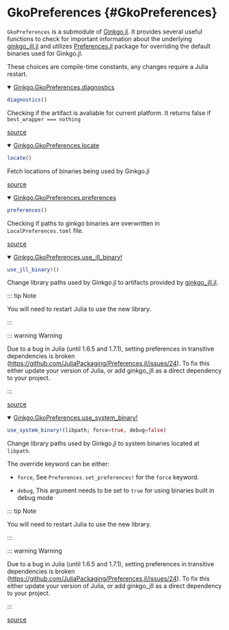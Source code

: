 
# GkoPreferences {#GkoPreferences}

`GkoPreferences` is a submodule of [Ginkgo.jl](https://github.com/youwuyou/Ginkgo.jl). It provides several useful functions to check for important information about the underlying [ginkgo_jll.jl](https://github.com/JuliaBinaryWrappers/ginkgo_jll.jl) and utilizes [Preferences.jl](https://github.com/JuliaPackaging/Preferences.jl) package for overriding the default binaries used for Ginkgo.jl. 

These choices are compile-time constants, any changes require a Julia restart.
<details class='jldocstring custom-block' open>
<summary><a id='Ginkgo.GkoPreferences.diagnostics-Tuple{}' href='#Ginkgo.GkoPreferences.diagnostics-Tuple{}'><span class="jlbinding">Ginkgo.GkoPreferences.diagnostics</span></a> <Badge type="info" class="jlObjectType jlMethod" text="Method" /></summary>



```julia
diagnostics()
```


Checking if the artifact is avaliable for current platform. It returns false if `best_wrapper === nothing`


<Badge type="info" class="source-link" text="source"><a href="https://github.com/youwuyou/Ginkgo.jl/blob/4693b8dac466b65cfd1147a1943539e9db8c90a1/src/preferences.jl#L34-L38" target="_blank" rel="noreferrer">source</a></Badge>

</details>

<details class='jldocstring custom-block' open>
<summary><a id='Ginkgo.GkoPreferences.locate-Tuple{}' href='#Ginkgo.GkoPreferences.locate-Tuple{}'><span class="jlbinding">Ginkgo.GkoPreferences.locate</span></a> <Badge type="info" class="jlObjectType jlMethod" text="Method" /></summary>



```julia
locate()
```


Fetch locations of binaries being used by Ginkgo.jl


<Badge type="info" class="source-link" text="source"><a href="https://github.com/youwuyou/Ginkgo.jl/blob/4693b8dac466b65cfd1147a1943539e9db8c90a1/src/preferences.jl#L15-L19" target="_blank" rel="noreferrer">source</a></Badge>

</details>

<details class='jldocstring custom-block' open>
<summary><a id='Ginkgo.GkoPreferences.preferences-Tuple{}' href='#Ginkgo.GkoPreferences.preferences-Tuple{}'><span class="jlbinding">Ginkgo.GkoPreferences.preferences</span></a> <Badge type="info" class="jlObjectType jlMethod" text="Method" /></summary>



```julia
preferences()
```


Checking if paths to ginkgo binaries are overwritten in `LocalPreferences.toml` file.


<Badge type="info" class="source-link" text="source"><a href="https://github.com/youwuyou/Ginkgo.jl/blob/4693b8dac466b65cfd1147a1943539e9db8c90a1/src/preferences.jl#L47-L51" target="_blank" rel="noreferrer">source</a></Badge>

</details>

<details class='jldocstring custom-block' open>
<summary><a id='Ginkgo.GkoPreferences.use_jll_binary!-Tuple{}' href='#Ginkgo.GkoPreferences.use_jll_binary!-Tuple{}'><span class="jlbinding">Ginkgo.GkoPreferences.use_jll_binary!</span></a> <Badge type="info" class="jlObjectType jlMethod" text="Method" /></summary>



```julia
use_jll_binary!()
```


Change library paths used by Ginkgo.jl to artifacts provided by [ginkgo_jll.jl](https://github.com/JuliaBinaryWrappers/ginkgo_jll.jl).

::: tip Note

You will need to restart Julia to use the new library.

:::

::: warning Warning

Due to a bug in Julia (until 1.6.5 and 1.7.1), setting preferences in transitive dependencies is broken (https://github.com/JuliaPackaging/Preferences.jl/issues/24). To fix this either update your version of Julia, or add ginkgo_jll as a direct dependency to your project.

:::


<Badge type="info" class="source-link" text="source"><a href="https://github.com/youwuyou/Ginkgo.jl/blob/4693b8dac466b65cfd1147a1943539e9db8c90a1/src/preferences.jl#L105-L117" target="_blank" rel="noreferrer">source</a></Badge>

</details>

<details class='jldocstring custom-block' open>
<summary><a id='Ginkgo.GkoPreferences.use_system_binary!-Tuple{Any}' href='#Ginkgo.GkoPreferences.use_system_binary!-Tuple{Any}'><span class="jlbinding">Ginkgo.GkoPreferences.use_system_binary!</span></a> <Badge type="info" class="jlObjectType jlMethod" text="Method" /></summary>



```julia
use_system_binary!(libpath; force=true, debug=false)
```


Change library paths used by Ginkgo.jl to system binaries located at `libpath`.

The override keyword can be either:
- `force`, See `Preferences.set_preferences!` for the `force` keyword.
  
- `debug`, This argument needs to be set to `true` for using binaries built in debug mode
  

::: tip Note

You will need to restart Julia to use the new library.

:::

::: warning Warning

Due to a bug in Julia (until 1.6.5 and 1.7.1), setting preferences in transitive dependencies is broken (https://github.com/JuliaPackaging/Preferences.jl/issues/24). To fix this either update your version of Julia, or add ginkgo_jll as a direct dependency to your project.

:::


<Badge type="info" class="source-link" text="source"><a href="https://github.com/youwuyou/Ginkgo.jl/blob/4693b8dac466b65cfd1147a1943539e9db8c90a1/src/preferences.jl#L64-L80" target="_blank" rel="noreferrer">source</a></Badge>

</details>

